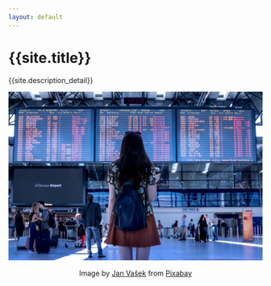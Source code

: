 ```yaml
---
layout: default
---
```

# {{site.title}}

{{site.description_detail}}

![](images/airport.jpg)
<center>Image by <a target="_blank" href="https://pixabay.com/users/JESHOOTS-com-264599/?utm_source=link-attribution&amp;utm_medium=referral&amp;utm_campaign=image&amp;utm_content=2373727">Jan Vašek</a> from <a href="https://pixabay.com/?utm_source=link-attribution&amp;utm_medium=referral&amp;utm_campaign=image&amp;utm_content=2373727">Pixabay</a></center>
